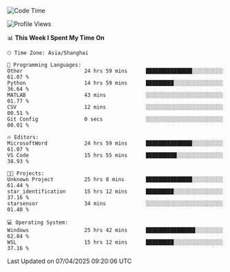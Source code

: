 <!--START_SECTION:waka-->
![Code Time](http://img.shields.io/badge/Code%20Time-2%2C546%20hrs%2012%20mins-blue)

![Profile Views](http://img.shields.io/badge/Profile%20Views-1-blue)

📊 **This Week I Spent My Time On** 

```text
🕑︎ Time Zone: Asia/Shanghai

💬 Programming Languages: 
Other                    24 hrs 59 mins      ███████████████░░░░░░░░░░   61.07 % 
Python                   14 hrs 59 mins      █████████░░░░░░░░░░░░░░░░   36.64 % 
MATLAB                   43 mins             ░░░░░░░░░░░░░░░░░░░░░░░░░   01.77 % 
CSV                      12 mins             ░░░░░░░░░░░░░░░░░░░░░░░░░   00.51 % 
Git Config               0 secs              ░░░░░░░░░░░░░░░░░░░░░░░░░   00.01 % 

🔥 Editors: 
MicrosoftWord            24 hrs 59 mins      ███████████████░░░░░░░░░░   61.07 % 
VS Code                  15 hrs 55 mins      ██████████░░░░░░░░░░░░░░░   38.93 % 

🐱‍💻 Projects: 
Unknown Project          25 hrs 8 mins       ███████████████░░░░░░░░░░   61.44 % 
star_identification      15 hrs 12 mins      █████████░░░░░░░░░░░░░░░░   37.16 % 
starsensor               34 mins             ░░░░░░░░░░░░░░░░░░░░░░░░░   01.40 % 

💻 Operating System: 
Windows                  25 hrs 42 mins      ████████████████░░░░░░░░░   62.84 % 
WSL                      15 hrs 12 mins      █████████░░░░░░░░░░░░░░░░   37.16 % 
```


 Last Updated on 07/04/2025 09:20:06 UTC
<!--END_SECTION:waka-->